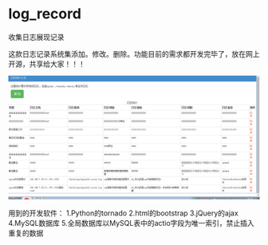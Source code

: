 # log_record
收集日志展现记录 

这款日志记录系统集添加。修改。删除。功能目前的需求都开发完毕了，放在网上开源，共享给大家！！！

![image](https://raw.githubusercontent.com/xiaoyang2008mmm/log_record/master/static/image/jiemian.png)


用到的开发软件：
1.Python的tornado
2.html的bootstrap
3.jQuery的ajax
4.MySQL数据库
5.全局数据库以MySQL表中的actio字段为唯一索引，禁止插入重复的数据
